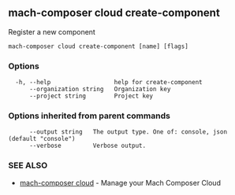 ## mach-composer cloud create-component

Register a new component

```
mach-composer cloud create-component [name] [flags]
```

### Options

```
  -h, --help                  help for create-component
      --organization string   Organization key
      --project string        Project key
```

### Options inherited from parent commands

```
      --output string   The output type. One of: console, json (default "console")
      --verbose         Verbose output.
```

### SEE ALSO

* [mach-composer cloud](mach-composer_cloud.md)	 - Manage your Mach Composer Cloud

